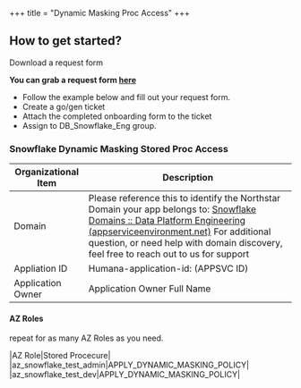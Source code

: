 +++
title = "Dynamic Masking Proc Access"
+++

## How to get started?

Download a request form 
  
<b>You can grab a request form [here](snowflake_files/Snowflake_Dynamic_Data_Mask_Form_V1.docx) </b></br>


- Follow the example below and fill out your request form.
-  Create a go/gen ticket
-  Attach the completed onboarding form to the ticket
-  Assign to DB_Snowflake_Eng group.


### Snowflake Dynamic Masking Stored Proc Access

|Organizational Item|Description|
|-|-|
|Domain| Please reference this to identify the Northstar Domain your app belongs to: [Snowflake Domains :: Data Platform Engineering (appserviceenvironment.net)](https://dataplatform-docs.az3-cfes-eastus2-npe-asev3.appserviceenvironment.net/snowflake/references/snowflake_domains.html) For additional question, or need help with domain discovery, feel free to reach out to us for support|
|Appliation ID| Humana-application-id: (APPSVC ID) |
|Application Owner|Application Owner Full Name|

#### AZ Roles

repeat for as many AZ Roles as you need. <br>

|AZ Role|Stored Procecure|
|az_snowflake_test_admin|APPLY_DYNAMIC_MASKING_POLICY|
|az_snowflake_test_dev|APPLY_DYNAMIC_MASKING_POLICY|




